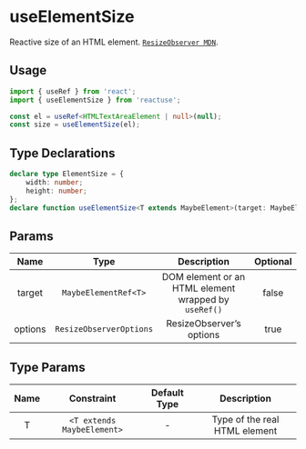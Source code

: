 # useElementSize

Reactive size of an HTML element. [`ResizeObserver MDN`](https://developer.mozilla.org/en-US/docs/Web/API/ResizeObserver).

## Usage

```ts
import { useRef } from 'react';
import { useElementSize } from 'reactuse';

const el = useRef<HTMLTextAreaElement | null>(null);
const size = useElementSize(el);
```

## Type Declarations

```ts
declare type ElementSize = {
    width: number;
    height: number;
};
declare function useElementSize<T extends MaybeElement>(target: MaybeElementRef<T>, options?: ResizeObserverOptions): ElementSize;
```

## Params

|  Name   |          Type           |                     Description                      | Optional |
| :-----: | :---------------------: | :--------------------------------------------------: | :------: |
| target  |  `MaybeElementRef<T>`   | DOM element or an HTML element wrapped by `useRef()` |  false   |
| options | `ResizeObserverOptions` |               ResizeObserver’s options               |   true   |

## Type Params

| Name |         Constraint         | Default Type |          Description          |
| :--: | :------------------------: | :----------: | :---------------------------: |
|  T   | `<T extends MaybeElement>` |      -       | Type of the real HTML element |
